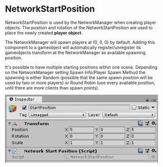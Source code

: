 # NetworkStartPosition

NetworkStartPosition is used by the NetworkManager when creating player objects.
The position and rotation of the NetworkStartPosition are used to place the
newly created **player object**.

The NetworkManager will spawn players at (0, 0, 0) by default. Adding this
component to a gameobject will automatically register/unregister its gameobjects
transform at the NetworkManager as available spawning position.

It's possible to have multiple starting positions within one scene. Depending on
the NetworkManager setting Spawn Info/Player Spawn Method the spawning is either
Random (possible that the same spawn position will be used by two or more
players) or Round Robin (use every available position, until there are more
clients than spawn points).

![](NetworkStartPosition.jpg)

